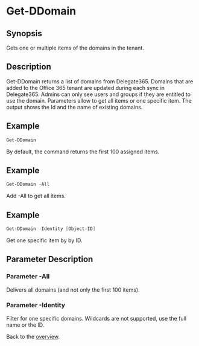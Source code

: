 # Get-DDomain

## Synopsis
Gets one or multiple items of the domains in the tenant.

## Description
Get-DDomain returns a list of domains from Delegate365.
Domains that are added to the Office 365 tenant are updated during each sync in Delegate365. 
Admins can only see users and groups if they are entitled to use the domain.
Parameters allow to get all items or one specific item. 
The output shows the Id and the name of existing domains.

## Example
```powershell
Get-DDomain
```
By default, the command returns the first 100 assigned items.

## Example
```powershell
Get-DDomain -All
```
Add -All to get all items.

## Example
```powershell
Get-DDomain -Identity [Object-ID]
```
Get one specific item by by ID.

## Parameter Description
### Parameter -All
Delivers all domains (and not only the first 100 items).
### Parameter -Identity
Filter for one specific domains. Wildcards are not supported, use the full name or the ID.
 
Back to the [overview](https://github.com/delegate365/PowerShell).
